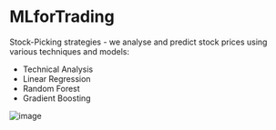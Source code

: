 # MLforTrading
Stock-Picking strategies - we analyse and predict stock prices using various techniques and models:
- Technical Analysis
- Linear Regression
- Random Forest
- Gradient Boosting

![image](https://user-images.githubusercontent.com/37692936/56749767-47d01100-677a-11e9-9245-647863ad3394.png)
